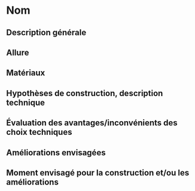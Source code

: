 #  Nom 
## Description générale
## Allure
## Matériaux 
## Hypothèses de construction, description technique
## Évaluation des avantages/inconvénients des choix techniques
## Améliorations envisagées
## Moment envisagé pour la construction et/ou les améliorations
